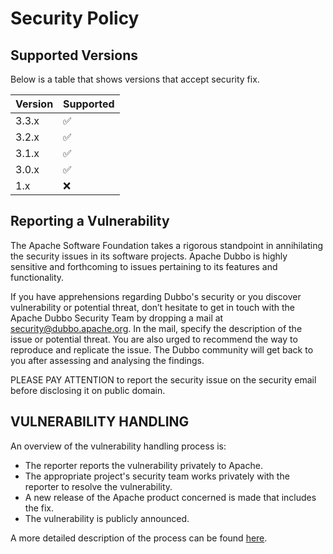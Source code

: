 # Security Policy

## Supported Versions

Below is a table that shows versions that accept security fix.

| Version | Supported          |
|---------|--------------------|
| 3.3.x   | :white_check_mark: |
| 3.2.x   | :white_check_mark: |
| 3.1.x   | :white_check_mark: |
| 3.0.x   | :white_check_mark: |
| 1.x     | :x:                |

## Reporting a Vulnerability

The Apache Software Foundation takes a rigorous standpoint in annihilating the security issues in its software projects.
Apache Dubbo is highly sensitive and forthcoming to issues pertaining to its features and functionality.

If you have apprehensions regarding Dubbo's security or you discover vulnerability or potential threat, don’t hesitate
to get in touch with the Apache Dubbo Security Team by dropping a mail at security@dubbo.apache.org. In the mail,
specify the description of the issue or potential threat. You are also urged to recommend the way to reproduce and
replicate the issue. The Dubbo community will get back to you after assessing and analysing the findings.

PLEASE PAY ATTENTION to report the security issue on the security email before disclosing it on public domain.

## VULNERABILITY HANDLING

An overview of the vulnerability handling process is:

* The reporter reports the vulnerability privately to Apache.
* The appropriate project's security team works privately with the reporter to resolve the vulnerability.
* A new release of the Apache product concerned is made that includes the fix.
* The vulnerability is publicly announced.

A more detailed description of the process can be found [here](https://www.apache.org/security/committers.html).

